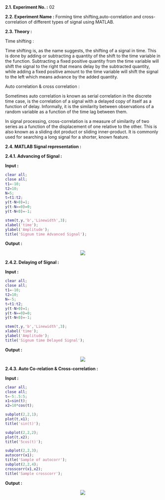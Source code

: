 **2.1. Experiment No. :** 02

**2.2. Experiment Name :** Forming time shifting,auto-correlation and cross-correlation of different types of signal using MATLAB.

**2.3. Theory :**

Time shifting :

Time shifting is, as the name suggests, the shifting of a signal in time. This is done by adding or subtracting a quantity of the shift to the time variable in the function. Subtracting a fixed positive quantity from the time variable will shift the signal to the right that means delay by the subtracted quantity, while adding a fixed positive amount to the time variable will shift the signal to the left which means advance by the added quantity.

Auto correlation & cross correlation :

Sometimes auto correlation is known as serial correlation in the discrete time case, is the correlation of a signal with a delayed copy of itself as a function of delay. Informally, it is the similarity between observations of a random variable as a function of the time lag between them.

In signal processing, cross-correlation is a measure of similarity of two series as a function of the displacement of one relative to the other. This is also known as a sliding dot product or sliding inner-product. It is commonly used for searching a long signal for a shorter, known feature.

**2.4. MATLAB Signal representation :**

**2.4.1. Advancing of Signal :**

**Input :**

```matlab
clear all;
close all;
t1=-10;
t2=10;
N=5;
t=t1:t2;
y(t-N>0)=1;
y(t-N==0)=0;
y(t-N<0)=-1;

stem(t,y,'b','Linewidth',3);
xlabel('time');
ylabel('Amplitude');
title('Signum time Advanced Signal');

```

**Output :**

<p align="center">
  <img src="https://github.com/labib1910024/ECE-4124_1910024/assets/87533597/c7788c8e-52ec-436c-bc19-9300ed183a5f")
">
</p>




**2.4.2. Delaying of Signal :** 

**Input :**

```matlab
clear all;
close all;
t1=-10;
t2=10;
N=-5;
t=t1:t2;
y(t-N>0)=1;
y(t-N==0)=0;
y(t-N<0)=-1;

stem(t,y,'b','Linewidth',3);
xlabel('time');
ylabel('Amplitude');
title('Signum time Delayed Signal');
```

**Output :**

<p align="center">
 
  <img src="https://github.com/labib1910024/ECE-4124_1910024/assets/87533597/b0f7b3c1-ed8a-4798-bac3-53aed76aea3c">
</p>



**2.4.3. Auto Co-relation & Cross-correlation :** 

**Input :**

```matlab
clear all;
close all;
t=-5:.5:5;
x1=sin(t);
x2=10*cos(t);

subplot(2,2,1);
plot(t,x1);
title('sin(t)');

subplot(2,2,2);
plot(t,x2);
title('5cos(t)');

subplot(2,2,3);
autocorr(x1);
title('Sample of autocorr');
subplot(2,2,4);
crosscorr(x1,x2);
title('Sample crosscorr');
```

**Output :**

<p align="center">
  <img src="https://github.com/labib1910024/ECE-4124_1910024/assets/87533597/7b45cc0d-49b6-4174-a5f0-38c4bea1ae37">
</p>


  
 

